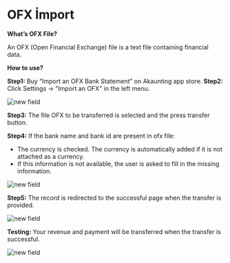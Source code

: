 OFX İmport
=============

**What’s OFX File?** 

An OFX (Open Financial Exchange) file is a text file containing financial data.  

**How to use?**

**Step1:** Buy  “Import an OFX Bank Statement” on Akaunting app store. 
**Step2:** Click Settings -> "Import an OFX" in the left menu. 

![new field](accounting/_images/ofximport.PNG)

**Step3:** The file OFX to be transferred is selected and the press transfer button. 

**Step4:** If the bank name and bank id are present in ofx file: 
- The currency is checked. The currency is automatically added if it is not attached as a currency. 
- If this information is not available, the user is asked to fill in the missing information. 

![new field](accounting/_images/ofx-import-bank-control.PNG)

**Step5:** The record is redirected to the successful page when the transfer is provided. 

![new field](accounting/_images/ofx-import-success.PNG)

**Testing:** Your revenue and payment will be transferred when the transfer is successful. 

![new field](accounting/_images/ofx-import-test.PNG)
